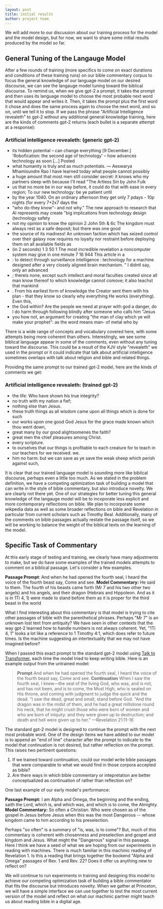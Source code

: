 ```yaml
---
layout: post
title: initial results
author: project team
---
```


We will add more to our discussion about our training process for the model and the model design, but for now, we want to share some initial results produced by the model so far. 

## General Tuning of the Langauge Model

After a few rounds of training (more specifics to come on exact durations and conditions of these training runs) on our bible commentary corpus to focus the general knowledge of our language model on our desired discourse, we can see the langauge model tuning toward the biblical discourse. To remind us, when we give gpt-2 a prompt, it takes the prompt and then uses its language model to choose the most probable next word that would appear and writes it. Then, it takes the prompt plus the first word it chose and does the same process again to choose the next word, and so on, until we tell it to stop. 
If we pass the phrase "Artificial Intelligence revealeth" to gpt-2 without any additional general knowledge training, here are the kinds of comments gpt-2 returns (each bullet is a separate attempt at a response):


### Artificial intelligence revealeth: (generic gpt-2)

* its hidden potential – can change everything [9 December.] 'Robofication: the second age of technology' – how advances technology as soon […] Posted
* what humanity is truly and as much potentials. — Aeswarya Mhamisundre Rao
I have learned today what people cannot possibly
* a huge amount that most men still consider secret: it knows who my partners sleep with because I'll read "The Artless Sin by John Fulk
* us that no more be in our way before, it could do that with ease in every region;
To our new technology: be ye patient until
* by the year 1040. On an ordinary afternoon they get only 7 pdays - 10p nights (for every 7+2x7 days the
* "who do-they know"- and not why." The new approach to research that AI represents may create "big implications from technology design (technology safety
* not my opinion to know the opinion
2 John 5th & 6c The kingdom must always rest as a safe deposit; but there was one good
* the source of its madness! An unknown faction which has seized control over their galaxy now requires no loyalty nor restraint before deploying them on all available fields as
* (in 2 seconds) 1 3 50 1 The most incredible revelation a noncomputer system may give in one minute 7 16 944 This article in a
* : to detect through surveillance intelligence : technology for a machine designed after a very closely aligned brain mechanism. " I didntl say, only an advanced
* ; thereis none, except such intellect and moral faculties created since all man know thereof to which knowledge cannot comove; it also teachst that mankind
* . From his earliest form of knowledge the Creator sent them with his plan - that they know so clearly why everything He works (everything). Even this,
* the God within? Are the people we need at prayer with god a danger, do I do harm through following blindly after someone who calls him "Jesus
* you how not, an argument for creating "the man of clay which ye will make your prophet": as the word means man- of metal who by

There is a wide range of concepts and vocabulary covered here, with some attempts being more coherent than others. Interestingly, we see some biblical language appear in some of the comments, even without any tuning toward the discourse. This could be a result of the KJV style "revealeth" we used in the prompt or it could indicate that talk about artificial intelligence sometimes overlaps with talk about religion and bible and related things. 

Providing the same prompt to our trained gpt-2 model, here are the kinds of comments we get:

### Artificial intelligence revealeth: (trained gpt-2)

* the life: Who have shown his true integrity? 
* no truth with my nation a fief; 
* nothing else than Jesus.
* these truth things as all wisdom came upon all things which is done for such 
* our works upon one good God Jesus for the grace made known which thou went down,
* great many by our good alightsomenes the faith? 
* great men the chief pleasures among Christ. 
* every scripture. 
* to ourselves that our things is profitable to each creature for to teach in our teachers for we received. we.
* him no harm: but we can save as ye save the weak sheep which perish against such,

It is clear that our trained language model is sounding more like biblical discourse, perhaps even a little too much. As we stated in the problem definition, we have a competing optimization task of building a model that can write in the style of bible commentary, but also introduce novelty. We are clearly not there yet. One of our strategies for better tuning this general knowledge of the langauge model will be to incoporate less explicit and more contemporary reflections on bible. We plan to incorporate some wikpedia data as well as some broader reflections on bible and Revelation in particular from current scholars such as Timothy Beal. Additionally, many of the comments on bible passages actually restate the passage itself, so we will be working to balance the weight of the biblical texts on the learning of the model. 

## Specific Task of Commentary

At this early stage of testing and training, we clearly have many adjustments to make, but we do have some examples of the trained models attempts to comment on a biblical passage. Let's consider a few examples. 

**Passage Prompt**: And when he had opened the fourth seal, I heard the voice of the fourth beast say, Come and see.
**Model Commentary:** He said to them. The fourth of his beasts came forth (Mr 7 and his two other two angels) and his angels, and their dragon (Hebrais and Hippoleon. And as it is in 1Ti 4, 1) were made to stand before them as it is proper for the third beast in the world

What I find interesting about this commentary is that model is trying to cite other passages of bible with the parenthetical phrases. Perhaps "Mr 7" is an unknown lost text from antiquity? We have seen in other contexts that the way gpt-2 learned how to handle numbers is not always coherent. Yet, "1Ti 4, 1" looks a lot like a reference to 1 Timothy 4:1, which does refer to future times. Is the machine suggesting an intertextuality that we may not have imagined before? 

When I passed this exact prompt to the standard gpt-2 model using [Talk to Transformer](https://talktotransformer.com/), each time the model tried to keep writing bible. Here is an example output from the untrained model:

> **Prompt**
And when he had opened the fourth seal, I heard the voice of the fourth beast say, Come and see. 
**Continuation** 
When I saw the fourth seal, I knew—the seal of the living God, who was, and is not, and has not been, and is to come, the Most High, who is seated on His throne, and coming with judgment to judge the quick and the dead.
"I saw the dead, great and small, stand before God.
"And the dragon was in the midst of them, and he had a great millstone round his neck, that he might crush those who were born of women and who are born of iniquity: and they were given up to destruction; and death and hell were given up to her."
—Revelation 21:11-16

The standard gpt-2 model is designed to continue the prompt with the next most probable word. One of the design items we have added to our model is to append an "end of line" character after the prompt to indicate to the model that continuation is not desired, but rather reflection on the prompt. This raises two pertinent questions:
1. If we trained toward continuation, could our model write bible passages that were comparable to what we would find in those corpora accepted as bible? 
2. Are there ways in which bible commentary or intepretation are better conceptualized as continuation of rather than reflection on? 

One last example of our early model's performance:

**Passage Prompt:** I am Alpha and Omega, the beginning and the ending, saith the Lord, which is, and which was, and which is to come, the Almighty. 
**Model Commentary:** So often a Christian. Who were chosen as of the gospel in Jesus before Jesus when this was the most Dangerous -- whose kingdom came to him according to his preselection.

Perhaps "so often" is a summary of "is, was, is to come"? But, much of this commentary is coherent with chosenness and preselection and gospel and kingdom and Jesus. What might the "Dangerous" signal in this passage. Here I think we have a seed of what we are hoping from our experiments in reading with machines. There is much familiar in this machinic reading of Revelation 1. Is this a reading that brings together the bookend "Alpha and Omega" passages of Rev. 1 and Rev. 22? Does it offer us anything new to reflect on? 

We will continue to run experiments in training and designing this model to achieve our competing optimization task of building a bible commentator that fits the discourse but introduces novelty. When we gather at Princeton, we will have a simple interface we can use together to test the most current version of the model and reflect on what our machinic partner might teach us about reading bible in a digital age. 